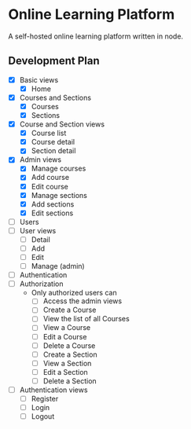 # Online Learning Platform

A self-hosted online learning platform written in node.

## Development Plan

- [x] Basic views
  - [x] Home
- [x] Courses and Sections
  - [x] Courses
  - [x] Sections
- [x] Course and Section views
  - [x] Course list
  - [x] Course detail
  - [x] Section detail
- [x] Admin views
  - [x] Manage courses
  - [x] Add course
  - [x] Edit course
  - [x] Manage sections
  - [x] Add sections
  - [x] Edit sections
- [ ] Users
- [ ] User views
  - [ ] Detail
  - [ ] Add
  - [ ] Edit
  - [ ] Manage (admin)
- [ ] Authentication
- [ ] Authorization
  - Only authorized users can
    - [ ] Access the admin views
    - [ ] Create a Course
    - [ ] View the list of all Courses
    - [ ] View a Course
    - [ ] Edit a Course
    - [ ] Delete a Course
    - [ ] Create a Section
    - [ ] View a Section
    - [ ] Edit a Section
    - [ ] Delete a Section
- [ ] Authentication views
  - [ ] Register
  - [ ] Login
  - [ ] Logout
